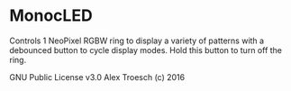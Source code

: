# MonocLED

Controls 1 NeoPixel RGBW ring to display a variety of patterns with
a debounced button to cycle display modes. Hold this button to turn
off the ring.

GNU Public License v3.0
Alex Troesch (c) 2016
